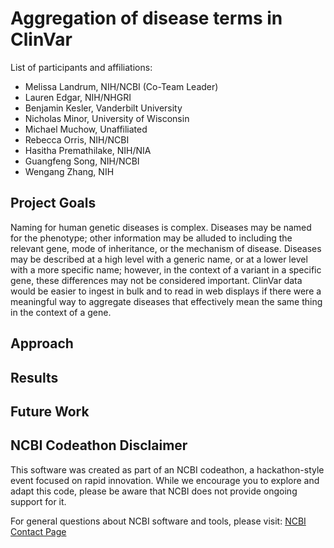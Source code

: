 # Aggregation of disease terms in ClinVar

List of participants and affiliations:
- Melissa Landrum, NIH/NCBI (Co-Team Leader)
- Lauren Edgar, NIH/NHGRI
- Benjamin Kesler, Vanderbilt University
- Nicholas Minor, University of Wisconsin
- Michael Muchow, Unaffiliated
- Rebecca Orris, NIH/NCBI
- Hasitha Premathilake, NIH/NIA
- Guangfeng Song, NIH/NCBI
- Wengang Zhang, NIH

## Project Goals
Naming for human genetic diseases is complex. Diseases may be named for the phenotype; other information may be alluded to including the relevant gene, mode of inheritance, or the mechanism of disease. Diseases may be described at a high level with a generic name, or at a lower level with a more specific name; however, in the context of a variant in a specific gene, these differences may not be considered important. ClinVar data would be easier to ingest in bulk and to read in web displays if there were a meaningful way to aggregate diseases that effectively mean the same thing in the context of a gene. 
## Approach

## Results

## Future Work

## NCBI Codeathon Disclaimer
This software was created as part of an NCBI codeathon, a hackathon-style event focused on rapid innovation. While we encourage you to explore and adapt this code, please be aware that NCBI does not provide ongoing support for it.

For general questions about NCBI software and tools, please visit: [NCBI Contact Page](https://www.ncbi.nlm.nih.gov/home/about/contact/)

